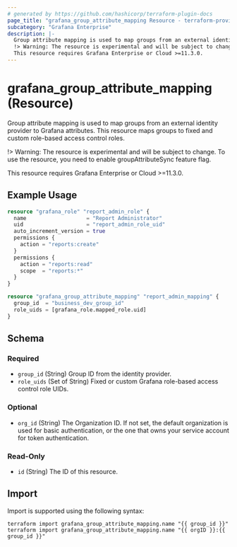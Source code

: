 ```yaml
---
# generated by https://github.com/hashicorp/terraform-plugin-docs
page_title: "grafana_group_attribute_mapping Resource - terraform-provider-grafana"
subcategory: "Grafana Enterprise"
description: |-
  Group attribute mapping is used to map groups from an external identity provider to Grafana attributes. This resource maps groups to fixed and custom role-based access control roles.
  !> Warning: The resource is experimental and will be subject to change. To use the resource, you need to enable groupAttributeSync feature flag.
  This resource requires Grafana Enterprise or Cloud >=11.3.0.
---
```


# grafana_group_attribute_mapping (Resource)

Group attribute mapping is used to map groups from an external identity provider to Grafana attributes. This resource maps groups to fixed and custom role-based access control roles.

!> Warning: The resource is experimental and will be subject to change. To use the resource, you need to enable groupAttributeSync feature flag.

This resource requires Grafana Enterprise or Cloud >=11.3.0.

## Example Usage

```terraform
resource "grafana_role" "report_admin_role" {
  name                   = "Report Administrator"
  uid                    = "report_admin_role_uid"
  auto_increment_version = true
  permissions {
    action = "reports:create"
  }
  permissions {
    action = "reports:read"
    scope  = "reports:*"
  }
}

resource "grafana_group_attribute_mapping" "report_admin_mapping" {
  group_id  = "business_dev_group_id"
  role_uids = [grafana_role.mapped_role.uid]
}
```

<!-- schema generated by tfplugindocs -->
## Schema

### Required

- `group_id` (String) Group ID from the identity provider.
- `role_uids` (Set of String) Fixed or custom Grafana role-based access control role UIDs.

### Optional

- `org_id` (String) The Organization ID. If not set, the default organization is used for basic authentication, or the one that owns your service account for token authentication.

### Read-Only

- `id` (String) The ID of this resource.

## Import

Import is supported using the following syntax:

```shell
terraform import grafana_group_attribute_mapping.name "{{ group_id }}"
terraform import grafana_group_attribute_mapping.name "{{ orgID }}:{{ group_id }}"
```
